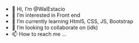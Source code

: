 - 👋 Hi, I’m @WalEstacio
- 👀 I’m interested in Front end
- 🌱 I’m currently learning Html5, CSS, JS, Bootstrap
- 💞️ I’m looking to collaborate on (idk)
- 📫 How to reach me ...

<!---
WalEstacio/WalEstacio is a ✨ special ✨ repository because its `README.md` (this file) appears on your GitHub profile.
You can click the Preview link to take a look at your changes.
--->
